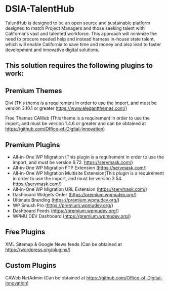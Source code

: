# DSIA-TalentHub

TalentHub is designed to be an open source and sustainable platform designed to match Project Managers and those seeking talent with California's vast and talented workforce. This approach will minimize the need to procure needed help and instead harness in-house state talent, which will enable California to save time and money and also lead to faster development and innovative digital solutions.

This solution requires the following plugins to work:
---------------------------------------------

Premium Themes
---------------
Divi (This theme is a requirement in order to use the import, and must be version 3.10.1 or greater https://www.elegantthemes.com/)

Free Themes
CAWeb (This theme is a requirement in order to use the import, and must be version 1.4.6 or greater and can be obtained at https://github.com/Office-of-Digital-Innovation)

Premium Plugins
----------------
- All-in-One WP Migration (This plugin is a requirement in order to use the import, and must be version 6.72. https://servmask.com/)
- All-in-One WP Migration FTP Extension (https://servmask.com/)
- All-in-One WP Migration Multisite Extension(This plugin is a requirement in order to use the import, and must be version 3.54. https://servmask.com/)
- All-in-One WP Migration URL Extension (https://servmask.com/)
- Dashboard Widgets Order (https://premium.wpmudev.org/)
- Ultimate Branding (https://premium.wpmudev.org/)
- WP Smush Pro (https://premium.wpmudev.org/)
- Dashboard Feeds (https://premium.wpmudev.org/)
- WPMU DEV Dashboard (https://premium.wpmudev.org/)

Free Plugins
-------------
XML Sitemap & Google News feeds (Can be obtained at https://wordpress.org/plugins/)

Custom Plugins
---------------
CAWeb NetAdmin (Can be obtained at https://github.com/Office-of-Digital-Innovation)
